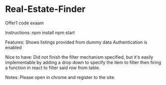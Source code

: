 # Real-Estate-Finder
Offer1 code exaam

Instructions:
npm install
npm start

Features:
Shows listings provided from dummy data
Authentication is enabled

Nice to have:
Did not finish the filter mechanism specified, but it's easily implementable by adding a drop down to specify the item to filter then firing a function in react to filter said row from table.


Notes:
Please open in chrome and register to the site.
